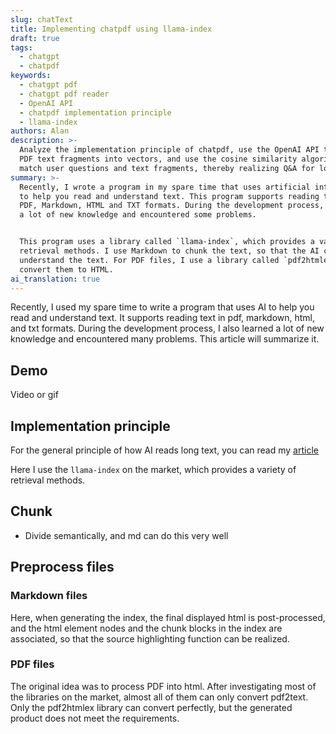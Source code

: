 ```yaml
---
slug: chatText
title: Implementing chatpdf using llama-index
draft: true
tags:
  - chatgpt
  - chatpdf
keywords:
  - chatgpt pdf
  - chatgpt pdf reader
  - OpenAI API
  - chatpdf implementation principle
  - llama-index
authors: Alan
description: >-
  Analyze the implementation principle of chatpdf, use the OpenAI API to convert
  PDF text fragments into vectors, and use the cosine similarity algorithm to
  match user questions and text fragments, thereby realizing Q&A for long texts.
summary: >-
  Recently, I wrote a program in my spare time that uses artificial intelligence
  to help you read and understand text. This program supports reading text in
  PDF, Markdown, HTML and TXT formats. During the development process, I learned
  a lot of new knowledge and encountered some problems.


  This program uses a library called `llama-index`, which provides a variety of
  retrieval methods. I use Markdown to chunk the text, so that the AI can better
  understand the text. For PDF files, I use a library called `pdf2htmlex` to
  convert them to HTML.
ai_translation: true
---
```


Recently, I used my spare time to write a program that uses AI to help you read and understand text. It supports reading text in pdf, markdown, html, and txt formats. During the development process, I also learned a lot of new knowledge and encountered many problems. This article will summarize it.

<!--truncate-->

## Demo

Video or gif

## Implementation principle

For the general principle of how AI reads long text, you can read my [article](https://www.alanwang.site/blog/chatgpt-pdf)

Here I use the `llama-index` on the market, which provides a variety of retrieval methods.

## Chunk

- Divide semantically, and md can do this very well

## Preprocess files

### Markdown files

Here, when generating the index, the final displayed html is post-processed, and the html element nodes and the chunk blocks in the index are associated, so that the source highlighting function can be realized.

### PDF files

The original idea was to process PDF into html. After investigating most of the libraries on the market, almost all of them can only convert pdf2text. Only the pdf2htmlex library can convert perfectly, but the generated product does not meet the requirements.
